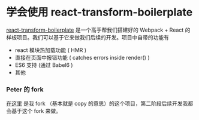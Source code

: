 # 学会使用 react-transform-boilerplate

[react-transform-boilerplate](https://github.com/gaearon/react-transform-boilerplate) 是一个高手帮我们搭建好的 Webpack + React 的样板项目。我们可以基于它来做我们后续的开发。项目中自带的功能有

- react 模块热加载功能 ( HMR )
- 直接在页面中报错功能  ( catches errors inside render() )
- ES6 支持 (通过 Babel6 )
- 其他

### Peter 的 fork

[在这里](https://github.com/happypeter/react-transform-boilerplate) 是我 fork （基本就是 copy 的意思）的这个项目，第二阶段后续开发我都会基于这个 fork 来做。
